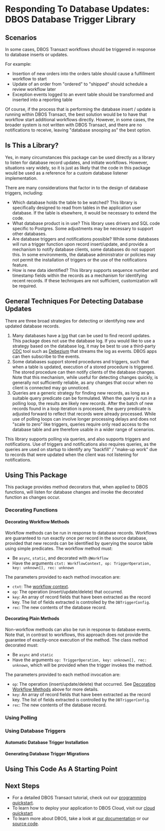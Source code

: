 # Responding To Database Updates: DBOS Database Trigger Library

## Scenarios

In some cases, DBOS Transact workflows should be triggered in response to database inserts or updates.

For example:
*  Insertion of new orders into the orders table should cause a fulfillment workflow to start
*  Update of an order from "ordered" to "shipped" should schedule a review workflow later
*  Exception events logged to an event table should be transformed and inserted into a reporting table

Of course, if the process that is performing the database insert / update is running within DBOS Transact, the best solution would be to have that workflow start additional workflows directly.  However, in some cases, the broader system is not written with DBOS Transact, and there are no notifications to receive, leaving "database snooping as" the best option.

## Is This a Library?

Yes, in many circumstances this package can be used directly as a library to listen for database record updates, and initiate workflows.  However, situations vary widely, so it is just as likely that the code in this package would be used as a reference for a custom database listener implementation.

There are many considerations that factor in to the design of database triggers, including:
*  Which database holds the table to be watched?  This library is specifically designed to read from tables in the application user database.  If the table is elsewhere, it would be necessary to extend the code.
*  What database product is in use?  This library uses drivers and SQL code specific to Postgres.  Some adjustments may be necessary to support other databases.
*  Are database triggers and notifications possible?  While some databases will run a trigger function upon record insert/update, and provide a mechanism to notify database clients, some databases do not support this.   In some environments, the database administrator or policies may not permit the installation of triggers or the use of the notifications feature.
*  How is new data identified?  This library supports sequence number and timestamp fields within the records as a mechanism for identifying recent records.  If these techniques are not sufficient, customization will be required.

## General Techniques For Detecting Database Updates
There are three broad strategies for detecting or identifying new and updated database records.
1. Many databases have a [log](https://en.wikipedia.org/wiki/Write-ahead_logging) that can be used to find record updates.  This package does not use the database log.  If you would like to use a strategy based on the database log, it may be best to use a third-party [CDC](https://en.wikipedia.org/wiki/Change_data_capture) tool such as [Debezium](https://debezium.io/) that streams the log as events.  DBOS apps can then subscribe to the events.
2. Some databases support stored procedures and triggers, such that when a table is updated, execution of a stored procedure is triggered.  The stored procedure can then notify clients of the database changes.  Note that this mechanism, while useful for detecting changes quickly, is generally not sufficiently reliable, as any changes that occur when no client is connected may go unnoticed.
3. Queries are a generic strategy for finding new records, as long as a suitable query predicate can be formulated.  When the query is run in a polling loop, the results are likely new records.  After the batch of new records found in a loop iteration is processed, the query predicate is adjusted forward to reflect that records were already processed.  While use of polling loops can involve longer processing delays and does not "scale to zero" like triggers, queries require only read access to the database table and are therefore usable in a wider range of scenarios.

This library supports polling via queries, and also supports triggers and notifications.  Use of triggers and notifications also requires queries, as the queries are used on startup to identify any "backfill" / "make-up work" due to records that were updated when the client was not listening for notifications.

## Using This Package
This package provides method decorators that, when applied to DBOS functions, will listen for database changes and invoke the decorated function as changes occur.

### Decorating Functions

#### Decorating Workflow Methods
Workflow methods can be run in response to database records.  Workflows are guaranteed to run exactly once per record in the source database, provided that new records can be identified by querying the source table using simple predicates.  The workflow method must:
* Be `async`, `static`, and decorated with `@Workflow`
* Have the arguments `ctxt: WorkflowContext, op: TriggerOperation, key: unknown[], rec: unknown`

The parameters provided to each method invocation are:
* `ctxt`: The [workflow context](https://docs.dbos.dev/typescript/reference/contexts#workflowcontext).
* `op`: The operation (insert/update/delete) that occurred.
* `key`: An array of record fields that have been extracted as the record key.  The list of fields extracted is controlled by the `DBTriggerConfig`.
* `rec`: The new contents of the database record.

#### Decorating Plain Methods
Non-workflow methods can also be run in response to database events.  Note that, in contrast to workflows, this approach does not provide the guarantee of exactly-once execution of the method.  The class method decorated must:
* Be `async` and `static`
* Have the arguments `op: TriggerOperation, key: unknown[], rec: unknown`, which will be provided when the trigger invokes the method.

The parameters provided to each method invocation are:
* `op`: The operation (insert/update/delete) that occurred.  See [Decorating Workflow Methods](#decorating-workflow-methods) above for more details.
* `key`: An array of record fields that have been extracted as the record key.  The list of fields extracted is controlled by the `DBTriggerConfig`.
* `rec`: The new contents of the database record.


### Using Polling

### Using Database Triggers

#### Automatic Database Trigger Installation

#### Generating Database Trigger Migrations

## Using This Code As A Starting Point

## Next Steps
- For a detailed DBOS Transact tutorial, check out our [programming quickstart](https://docs.dbos.dev/getting-started/quickstart-programming).
- To learn how to deploy your application to DBOS Cloud, visit our [cloud quickstart](https://docs.dbos.dev/getting-started/quickstart-cloud/)
- To learn more about DBOS, take a look at [our documentation](https://docs.dbos.dev/) or our [source code](https://github.com/dbos-inc/dbos-transact).
